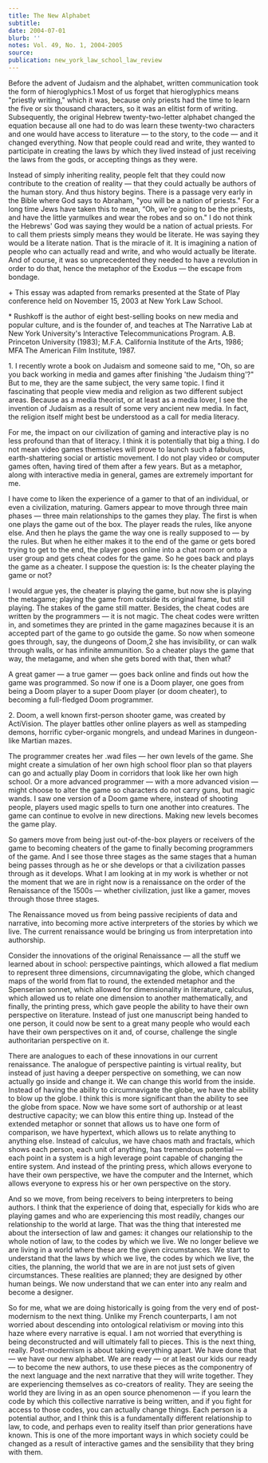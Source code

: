 ```yaml
---
title: The New Alphabet
subtitle:
date: 2004-07-01
blurb: ''
notes: Vol. 49, No. 1, 2004-2005
source:
publication: new_york_law_school_law_review
---
```


Before the advent of Judaism and the alphabet, written communication took the form of hieroglyphics.1 Most of us forget that hieroglyphics means "priestly writing," which it was, because only priests had the time to learn the five or six thousand characters, so it was an elitist form of writing. Subsequently, the original Hebrew twenty-two-letter alphabet changed the equation because all one had to do was learn these twenty-two characters and one would have access to literature — to the story, to the code — and it changed everything. Now that people could read and write, they wanted to participate in creating the laws by which they lived instead of just receiving the laws from the gods, or accepting things as they were.

Instead of simply inheriting reality, people felt that they could now contribute to the creation of reality — that they could actually be authors of the human story. And thus history begins. There is a passage very early in the Bible where God says to Abraham, "you will be a nation of priests." For a long time Jews have taken this to mean, “Oh, we're going to be the priests, and have the little yarmulkes and wear the robes and so on." I do not think the Hebrews' God was saying they would be a nation of actual priests. For to call them priests simply means they would be literate. He was saying they would be a literate nation. That is the miracle of it. It is imagining a nation of people who can actually read and write, and who would actually be literate. And of course, it was so unprecedented they needed to have a revolution in order to do that, hence the metaphor of the Exodus — the escape from bondage.

\+ This essay was adapted from remarks presented at the State of Play conference held on November 15, 2003 at New York Law School.

\* Rushkoff is the author of eight best-selling books on new media and popular culture, and is the founder of, and teaches at The Narrative Lab at New York University's Interactive Telecommunications Program. A.B. Princeton University (1983); M.F.A. California Institute of the Arts, 1986; MFA The American Film Institute, 1987.

1\. I recently wrote a book on Judaism and someone said to me, "Oh, so are you back working in media and games after finishing 'the Judaism thing'?" But to me, they are the same subject, the very same topic. I find it fascinating that people view media and religion as two different subject areas. Because as a media theorist, or at least as a media lover, I see the invention of Judaism as a result of some very ancient new media. In fact, the religion itself might best be understood as a call for media literacy.

For me, the impact on our civilization of gaming and interactive play is no less profound than that of literacy. I think it is potentially that big a thing. I do not mean video games themselves will prove to launch such a fabulous, earth-shattering social or artistic movement. I do not play video or computer games often, having tired of them after a few years. But as a metaphor, along with interactive media in general, games are extremely important for me.

I have come to liken the experience of a gamer to that of an individual, or even a civilization, maturing. Gamers appear to move through three main phases — three main relationships to the games they play. The first is when one plays the game out of the box. The player reads the rules, like anyone else. And then he plays the game the way one is really supposed to — by the rules. But when he either makes it to the end of the game or gets bored trying to get to the end, the player goes online into a chat room or onto a user group and gets cheat codes for the game. So he goes back and plays the game as a cheater. I suppose the question is: Is the cheater playing the game or not?

I would argue yes, the cheater is playing the game, but now she is playing the metagame; playing the game from outside its original frame, but still playing. The stakes of the game still matter. Besides, the cheat codes are written by the programmers — it is not magic. The cheat codes were written in, and sometimes they are printed in the game magazines because it is an accepted part of the game to go outside the game. So now when someone goes through, say, the dungeons of Doom,2 she has invisibility, or can walk through walls, or has infinite ammunition. So a cheater plays the game that way, the metagame, and when she gets bored with that, then what?

A great gamer — a true gamer — goes back online and finds out how the game was programmed. So now if one is a Doom player, one goes from being a Doom player to a super Doom player (or doom cheater), to becoming a full-fledged Doom programmer.

2\. Doom, a well known first-person shooter game, was created by ActiVision. The player battles other online players as well as stampeding demons, horrific cyber-organic mongrels, and undead Marines in dungeon-like Martian mazes.

The programmer creates her .wad files — her own levels of the game. She might create a simulation of her own high school floor plan so that players can go and actually play Doom in corridors that look like her own high school. Or a more advanced programmer — with a more advanced vision — might choose to alter the game so characters do not carry guns, but magic wands. I saw one version of a Doom game where, instead of shooting people, players used magic spells to turn one another into creatures. The game can continue to evolve in new directions. Making new levels becomes the game play.

So gamers move from being just out-of-the-box players or receivers of the game to becoming cheaters of the game to finally becoming programmers of the game. And I see those three stages as the same stages that a human being passes through as he or she develops or that a civilization passes through as it develops. What I am looking at in my work is whether or not the moment that we are in right now is a renaissance on the order of the Renaissance of the 1500s — whether civilization, just like a gamer, moves through those three stages.

The Renaissance moved us from being passive recipients of data and narrative, into becoming more active interpreters of the stories by which we live. The current renaissance would be bringing us from interpretation into authorship.

Consider the innovations of the original Renaissance — all the stuff we learned about in school: perspective paintings, which allowed a flat medium to represent three dimensions, circumnavigating the globe, which changed maps of the world from flat to round, the extended metaphor and the Spenserian sonnet, which allowed for dimensionality in literature, calculus, which allowed us to relate one dimension to another mathematically, and finally, the printing press, which gave people the ability to have their own perspective on literature. Instead of just one manuscript being handed to one person, it could now be sent to a great many people who would each have their own perspectives on it and, of course, challenge the single authoritarian perspective on it.

There are analogues to each of these innovations in our current renaissance. The analogue of perspective painting is virtual reality, but instead of just having a deeper perspective on something, we can now actually go inside and change it. We can change this world from the inside. Instead of having the ability to circumnavigate the globe, we have the ability to blow up the globe. I think this is more significant than the ability to see the globe from space. Now we have some sort of authorship or at least destructive capacity; we can blow this entire thing up. Instead of the extended metaphor or sonnet that allows us to have one form of comparison, we have hypertext, which allows us to relate anything to anything else. Instead of calculus, we have chaos math and fractals, which shows each person, each unit of anything, has tremendous potential — each point in a system is a high leverage point capable of changing the entire system. And instead of the printing press, which allows everyone to have their own perspective, we have the computer and the Internet, which allows everyone to express his or her own perspective on the story.

And so we move, from being receivers to being interpreters to being authors. I think that the experience of doing that, especially for kids who are playing games and who are experiencing this most readily, changes our relationship to the world at large. That was the thing that interested me about the intersection of law and games: it changes our relationship to the whole notion of law, to the codes by which we live. We no longer believe we are living in a world where these are the given circumstances. We start to understand that the laws by which we live, the codes by which we live, the cities, the planning, the world that we are in are not just sets of given circumstances. These realities are planned; they are designed by other human beings. We now understand that we can enter into any realm and become a designer.

So for me, what we are doing historically is going from the very end of post-modernism to the next thing. Unlike my French counterparts, I am not worried about descending into ontological relativism or moving into this haze where every narrative is equal. I am not worried that everything is being deconstructed and will ultimately fall to pieces. This is the next thing, really. Post-modernism is about taking everything apart. We have done that — we have our new alphabet. We are ready — or at least our kids our ready — to become the new authors, to use these pieces as the componentry of the next language and the next narrative that they will write together. They are experiencing themselves as co-creators of reality. They are seeing the world they are living in as an open source phenomenon — if you learn the code by which this collective narrative is being written, and if you fight for access to those codes, you can actually change things. Each person is a potential author, and I think this is a fundamentally different relationship to law, to code, and perhaps even to reality itself than prior generations have known. This is one of the more important ways in which society could be changed as a result of interactive games and the sensibility that they bring with them.
